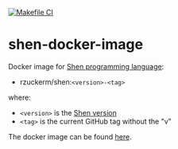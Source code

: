 [![Makefile CI](https://github.com/rzuckerm/shen-docker-image/actions/workflows/makefile.yml/badge.svg)](https://github.com/rzuckerm/shen-docker-image/actions/workflows/makefile.yml)

# shen-docker-image

Docker image for [Shen programming language](https://shenlanguage.org/):

- rzuckerm/shen:`<version>-<tag>`

where:

- `<version>` is the [Shen version](SHEN_VERSION)
- `<tag>` is the current GitHub tag without the "v"

The docker image can be found [here](https://hub.docker.com/r/rzuckerm/shen).
